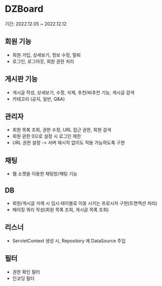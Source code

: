 # DZBoard
기간: 2022.12.05 ~ 2022.12.12

## 회원 기능
- 회원 가입, 상세보기, 정보 수정, 탈퇴
- 로그인, 로그아웃, 회원 권한 처리

## 게시판 기능
- 게시글 작성, 상세보기, 수정, 삭제, 추천/비추천 기능, 게시글 검색
- 카테고리 (공지, 일반, Q&A)

## 관리자
- 회원 목록 조회, 권한 수정, URL 접근 권한, 회원 검색
- 회원 권한 0으로 설정 시 로그인 제한
- URL 권한 설정 -> 서버 재시작 없이도 적용 가능하도록 구현

## 채팅
- 웹 소캣을 이용한 채팅방/채팅 기능

## DB
- 회원/게시글 삭제 시 임시 테이블로 이동 시키는 프로시저 구현(트랜잭션 처리)
- 페이징 쿼리 작성(회원 목록 조회, 게시글 목록 조회)

## 리스너
- ServletContext 생성 시, Repository 에 DataSource 주입

## 필터
- 권한 확인 필터
- 인코딩 필터
